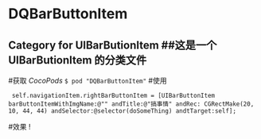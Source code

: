 # DQBarButtonItem
Category for UIBarButionItem
##这是一个UIBarButionItem 的分类文件
---
#获取
*CocoPods*
`$ pod "DQBarButtonItem"`
#使用
```
 self.navigationItem.rightBarButtonItem = [UIBarButtonItem barButtonItemWithImgName:@"" andTitle:@"搞事情" andRec: CGRectMake(20, 10, 44, 44) andSelector:@selector(doSomeThing) andtTarget:self];
```
#效果
!
